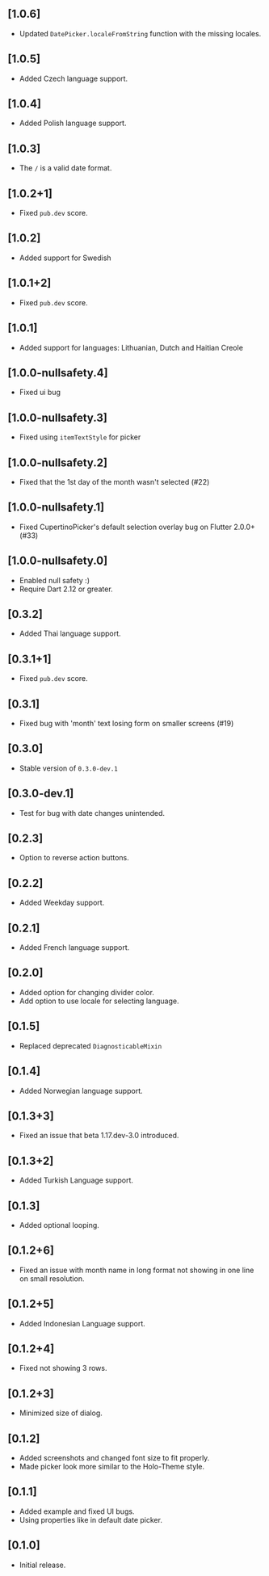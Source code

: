 ## [1.0.6]
* Updated `DatePicker.localeFromString` function with the missing locales.

## [1.0.5]
* Added Czech language support.

## [1.0.4]
* Added Polish language support.

## [1.0.3]
* The `/` is a valid date format.

## [1.0.2+1]
* Fixed `pub.dev` score.

## [1.0.2]
* Added support for Swedish

## [1.0.1+2]
* Fixed `pub.dev` score.

## [1.0.1]
* Added support for languages: Lithuanian, Dutch and Haitian Creole

## [1.0.0-nullsafety.4]
* Fixed ui bug

## [1.0.0-nullsafety.3]
* Fixed using `itemTextStyle` for picker

## [1.0.0-nullsafety.2]

* Fixed that the 1st day of the month wasn't selected (#22)

## [1.0.0-nullsafety.1]

* Fixed CupertinoPicker's default selection overlay bug on Flutter 2.0.0+ (#33)

## [1.0.0-nullsafety.0]

* Enabled null safety :)
* Require Dart 2.12 or greater.

## [0.3.2]
* Added Thai language support.

## [0.3.1+1]
* Fixed `pub.dev` score. 

## [0.3.1]
* Fixed bug with 'month' text losing form on smaller screens (#19) 

## [0.3.0]
* Stable version of `0.3.0-dev.1` 

## [0.3.0-dev.1]
* Test for bug with date changes unintended.

## [0.2.3]
* Option to reverse action buttons.

## [0.2.2]
* Added Weekday support.

## [0.2.1]
* Added French language support.

## [0.2.0]
* Added option for changing divider color.
* Add option to use locale for selecting language.

## [0.1.5]
* Replaced deprecated `DiagnosticableMixin`

## [0.1.4]
* Added Norwegian language support.

## [0.1.3+3]
* Fixed an issue that beta 1.17.dev-3.0 introduced.

## [0.1.3+2]
* Added Turkish Language support.

## [0.1.3]
* Added optional looping.

## [0.1.2+6]
* Fixed an issue with month name in long format not showing in one line on small resolution.

## [0.1.2+5]
* Added Indonesian Language support.

## [0.1.2+4]
* Fixed not showing 3 rows.

## [0.1.2+3]
* Minimized size of dialog.

## [0.1.2]

* Added screenshots and changed font size to fit properly.
* Made picker look more similar to the Holo-Theme style.

## [0.1.1]

* Added example and fixed UI bugs.
* Using properties like in default date picker.

## [0.1.0]

* Initial release.
